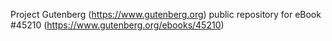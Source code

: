 Project Gutenberg (https://www.gutenberg.org) public repository for eBook #45210 (https://www.gutenberg.org/ebooks/45210)

